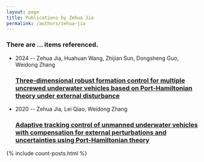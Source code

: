```yaml
---
layout: page
title: Publications by Zehua Jia
permalink: /authors/zehua-jia
---
```


<h3 id="number-posts">There are ... items referenced.</h3>
<ul class="post-list">
<li><span class='post-meta'>2024 -- Zehua Jia, Huahuan Wang, Zhijian Sun, Dongsheng Guo, Weidong Zhang</span><h3><a class='post-link' href="{{ site.baseurl }}/three-dimensional-robust-formation-control-for-multiple-uncrewed-underwater-vehicles-based-on-port-hamiltonian-theory-under-external-disturbance">Three-dimensional robust formation control for multiple uncrewed underwater vehicles based on Port-Hamiltonian theory under external disturbance</a></h3></li>
<li><span class='post-meta'>2020 -- Zehua Jia, Lei Qiao, Weidong Zhang</span><h3><a class='post-link' href="{{ site.baseurl }}/adaptive-tracking-control-of-unmanned-underwater-vehicles-with-compensation-for-external-perturbations-and-uncertainties-using-port-hamiltonian-theory">Adaptive tracking control of unmanned underwater vehicles with compensation for external perturbations and uncertainties using Port-Hamiltonian theory</a></h3></li>

</ul>
{% include count-posts.html %}
